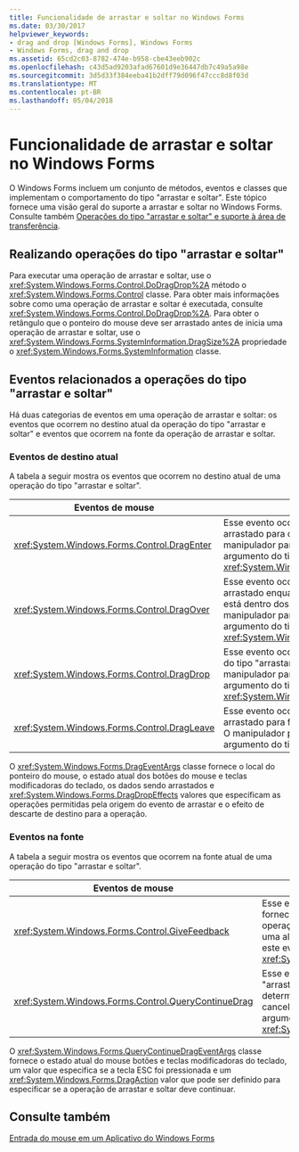```yaml
---
title: Funcionalidade de arrastar e soltar no Windows Forms
ms.date: 03/30/2017
helpviewer_keywords:
- drag and drop [Windows Forms], Windows Forms
- Windows Forms, drag and drop
ms.assetid: 65cd2c03-8782-474e-b958-cbe43eeb902c
ms.openlocfilehash: c43d5ad9203afad67601d9e36447db7c49a5a98e
ms.sourcegitcommit: 3d5d33f384eeba41b2dff79d096f47ccc8d8f03d
ms.translationtype: MT
ms.contentlocale: pt-BR
ms.lasthandoff: 05/04/2018
---
```

# <a name="drag-and-drop-functionality-in-windows-forms"></a>Funcionalidade de arrastar e soltar no Windows Forms
O Windows Forms incluem um conjunto de métodos, eventos e classes que implementam o comportamento do tipo "arrastar e soltar". Este tópico fornece uma visão geral do suporte a arrastar e soltar no Windows Forms.  Consulte também [Operações do tipo "arrastar e soltar" e suporte à área de transferência](http://msdn.microsoft.com/library/fe5ebfwe\(v=vs.110\)).  
  
## <a name="performing-drag-and-drop-operations"></a>Realizando operações do tipo "arrastar e soltar"  
 Para executar uma operação de arrastar e soltar, use o <xref:System.Windows.Forms.Control.DoDragDrop%2A> método o <xref:System.Windows.Forms.Control> classe. Para obter mais informações sobre como uma operação de arrastar e soltar é executada, consulte <xref:System.Windows.Forms.Control.DoDragDrop%2A>. Para obter o retângulo que o ponteiro do mouse deve ser arrastado antes de inicia uma operação de arrastar e soltar, use o <xref:System.Windows.Forms.SystemInformation.DragSize%2A> propriedade o <xref:System.Windows.Forms.SystemInformation> classe.  
  
## <a name="events-related-to-drag-and-drop-operations"></a>Eventos relacionados a operações do tipo "arrastar e soltar"  
 Há duas categorias de eventos em uma operação de arrastar e soltar: os eventos que ocorrem no destino atual da operação do tipo "arrastar e soltar" e eventos que ocorrem na fonte da operação de arrastar e soltar.  
  
### <a name="events-on-the-current-target"></a>Eventos de destino atual  
 A tabela a seguir mostra os eventos que ocorrem no destino atual de uma operação do tipo "arrastar e soltar".  
  
|Eventos de mouse|Descrição|  
|-----------------|-----------------|  
|<xref:System.Windows.Forms.Control.DragEnter>|Esse evento ocorre quando um objeto é arrastado para os limites do controle. O manipulador para este evento recebe um argumento do tipo <xref:System.Windows.Forms.DragEventArgs>.|  
|<xref:System.Windows.Forms.Control.DragOver>|Esse evento ocorre quando um objeto é arrastado enquanto o ponteiro do mouse está dentro dos limites do controle. O manipulador para este evento recebe um argumento do tipo <xref:System.Windows.Forms.DragEventArgs>.|  
|<xref:System.Windows.Forms.Control.DragDrop>|Esse evento ocorre quando uma operação do tipo "arrastar e soltar" é concluída. O manipulador para este evento recebe um argumento do tipo <xref:System.Windows.Forms.DragEventArgs>.|  
|<xref:System.Windows.Forms.Control.DragLeave>|Esse evento ocorre quando um objeto é arrastado para fora dos limites do controle. O manipulador para este evento recebe um argumento do tipo <xref:System.EventArgs>.|  
  
 O <xref:System.Windows.Forms.DragEventArgs> classe fornece o local do ponteiro do mouse, o estado atual dos botões do mouse e teclas modificadoras do teclado, os dados sendo arrastados e <xref:System.Windows.Forms.DragDropEffects> valores que especificam as operações permitidas pela origem do evento de arrastar e o efeito de descarte de destino para a operação.  
  
### <a name="events-on-the-source"></a>Eventos na fonte  
 A tabela a seguir mostra os eventos que ocorrem na fonte atual de uma operação do tipo "arrastar e soltar".  
  
|Eventos de mouse|Descrição|  
|-----------------|-----------------|  
|<xref:System.Windows.Forms.Control.GiveFeedback>|Esse evento ocorre durante uma operação de arrastar. Ele fornece uma indicação visual para o usuário que a operação do tipo "arrastar e soltar" está ocorrendo, como uma alteração no ponteiro do mouse. O manipulador para este evento recebe um argumento do tipo <xref:System.Windows.Forms.GiveFeedbackEventArgs>.|  
|<xref:System.Windows.Forms.Control.QueryContinueDrag>|Esse evento é gerado durante uma operação do tipo "arrastar e soltar" e permite que a fonte de arrastar determine se a operação do tipo "arrastar e soltar" deve ser cancelada. O manipulador para este evento recebe um argumento do tipo <xref:System.Windows.Forms.QueryContinueDragEventArgs>.|  
  
 O <xref:System.Windows.Forms.QueryContinueDragEventArgs> classe fornece o estado atual do mouse botões e teclas modificadoras do teclado, um valor que especifica se a tecla ESC foi pressionada e um <xref:System.Windows.Forms.DragAction> valor que pode ser definido para especificar se a operação de arrastar e soltar deve continuar.  
  
## <a name="see-also"></a>Consulte também  
 [Entrada do mouse em um Aplicativo do Windows Forms](../../../docs/framework/winforms/mouse-input-in-a-windows-forms-application.md)
